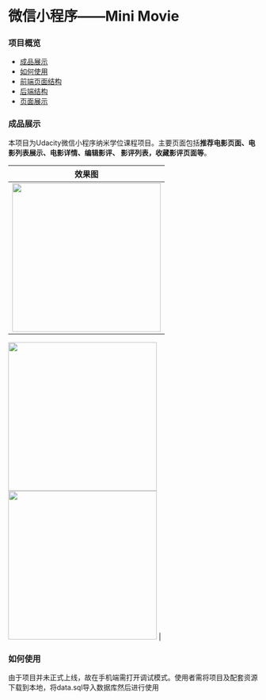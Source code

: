 # 微信小程序——Mini Movie

### 项目概览
- <a href="#presentation">成品展示</a>
- <a href="#how-to-use">如何使用</a>
- <a href="#front-end-page">前端页面结构</a>
- <a href="#back-end-structure">后端结构</a>
- <a href="#show-pages">页面展示</a>

### 成品展示<a id="presentation"/>

本项目为Udacity微信小程序纳米学位课程项目。主要页面包括**推荐电影页面、电影列表展示、电影详情、编辑影评、 影评列表，收藏影评页面等**。

| 效果图 |
| :---: |
| <img src="https://github.com/Moonliujk/imageBaseForArticle/raw/master/wmp-mini_movie/presentation_1.gif" width="300px">
  <img src="https://github.com/Moonliujk/imageBaseForArticle/raw/master/wmp-mini_movie/presentation_2.gif" width="300px">
  <img src="https://github.com/Moonliujk/imageBaseForArticle/raw/master/wmp-mini_movie/presentation_3.gif" width="300px"> |

### 如何使用<a id="how-to-use"/>

由于项目并未正式上线，故在手机端需打开调试模式。使用者需将项目及配套资源下载到本地，将data.sql导入数据库然后进行使用


